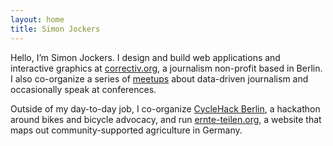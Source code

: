 ```yaml
---
layout: home
title: Simon Jockers
---
```


Hello, I’m Simon Jockers. I design and build web applications and interactive graphics at [correctiv.org](https://correctiv.org), a journalism non-profit based in Berlin. I also co-organize a series of [meetups](http://www.meetup.com/DDJ-Taskforce-NRW/) about data-driven journalism and occasionally speak at conferences.

Outside of my day-to-day job, I co-organize [CycleHack Berlin](http://cyclehackberlin.de/), a hackathon around bikes and bicycle advocacy, and run [ernte-teilen.org](https://ernte-teilen.org/), a website that maps out community-supported agriculture in Germany.

